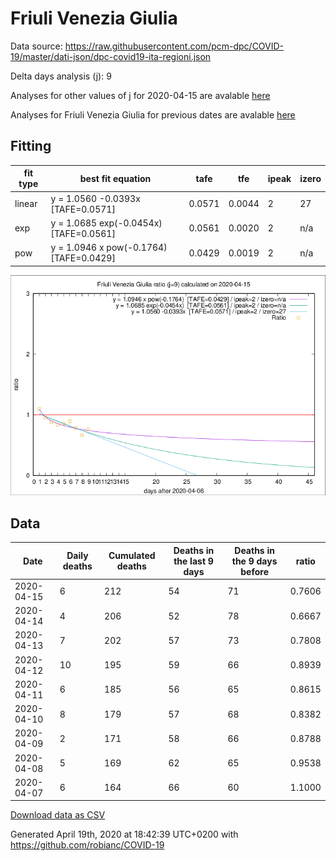 # Friuli Venezia Giulia

Data source: https://raw.githubusercontent.com/pcm-dpc/COVID-19/master/dati-json/dpc-covid19-ita-regioni.json

Delta days analysis (j): 9

Analyses for other values of j for 2020-04-15 are avalable [here](../2020-04-15/README.md)

Analyses for Friuli Venezia Giulia for previous dates are avalable [here](../README.md)

## Fitting 
|fit type|best fit equation|tafe|tfe|ipeak|izero|
|-------|-----|--------|------|---|---|
|linear|y = 1.0560 -0.0393x  [TAFE=0.0571]|0.0571|0.0044|2|27|
|exp|y = 1.0685 exp(-0.0454x)  [TAFE=0.0561]|0.0561|0.0020|2|n/a|
|pow|y = 1.0946 x pow(-0.1764)  [TAFE=0.0429]|0.0429|0.0019|2|n/a|

![Plot](COVID-19_friuli_venezia_giulia_j9_2020-04-15.png)

## Data
|Date|Daily deaths|Cumulated deaths|Deaths in the last 9 days|Deaths in the 9 days before|ratio|
|----|----------|-----------|-------|--------------------|-----|
|2020-04-15|6|212|54|71|0.7606|
|2020-04-14|4|206|52|78|0.6667|
|2020-04-13|7|202|57|73|0.7808|
|2020-04-12|10|195|59|66|0.8939|
|2020-04-11|6|185|56|65|0.8615|
|2020-04-10|8|179|57|68|0.8382|
|2020-04-09|2|171|58|66|0.8788|
|2020-04-08|5|169|62|65|0.9538|
|2020-04-07|6|164|66|60|1.1000|

[Download data as CSV](COVID-19_friuli_venezia_giulia_j9_2020-04-15.csv)

Generated April 19th, 2020 at 18:42:39 UTC+0200 with https://github.com/robianc/COVID-19
